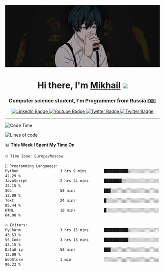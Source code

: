 <div>
  <div align="center">
    <img src="img/banner.jpg"/>
    <h1 align="center">Hi there, I'm <a href="https://github.com/Angeloffy" target="_blank">Mikhail</a> 
    <img src="https://github.com/blackcater/blackcater/raw/main/images/Hi.gif" height="32"/></h1>
  </div>

  <h3 align="center">Computer science student, I'm Programmer from Russia 🇷🇺</h3>
  <div id="badges" align="center">
    <a href="https://t.me/angeloffy">
      <img src="https://img.shields.io/badge/Telegram-2CA5E0?style=for-the-badge&logo=telegram&logoColor=white" alt="LinkedIn Badge"/>
    </a>
    <a href="https://www.youtube.com/channel/UCEL3-LeG0U1_2Ji9XXcPhkQ">
      <img src="https://img.shields.io/badge/YouTube-red?style=for-the-badge&logo=youtube&logoColor=white" alt="Youtube Badge"/>
    </a>
    <a href="mailto:angeloffy.work@gmail.com">
      <img src="https://img.shields.io/badge/Gmail-D14836?style=for-the-badge&logo=gmail&logoColor=white" alt="Twitter Badge"/>
    </a>
    <a href="https://discordapp.com/users/949624873649582121">
      <img src="https://img.shields.io/badge/Discord-7289DA?style=for-the-badge&logo=discord&logoColor=white" alt="Twitter Badge"/>
    </a>
</div>
 
 <hr style="height:1px; color:black; background-color:gray"> 
  
<!--START_SECTION:waka-->
![Code Time](http://img.shields.io/badge/Code%20Time-489%20hrs%209%20mins-blue)

![Lines of code](https://img.shields.io/badge/From%20Hello%20World%20I%27ve%20Written-97.2%20thousand%20lines%20of%20code-blue)

📊 **This Week I Spent My Time On** 

```text
🕑︎ Time Zone: Europe/Moscow

💬 Programming Languages: 
Python                   3 hrs 9 mins        ███████████░░░░░░░░░░░░░░   42.29 % 
JavaScript               2 hrs 24 mins       ████████░░░░░░░░░░░░░░░░░   32.15 % 
SQL                      58 mins             ███░░░░░░░░░░░░░░░░░░░░░░   13.09 % 
Text                     24 mins             █░░░░░░░░░░░░░░░░░░░░░░░░   05.44 % 
HTML                     18 mins             █░░░░░░░░░░░░░░░░░░░░░░░░   04.08 % 

🔥 Editors: 
PyCharm                  3 hrs 15 mins       ███████████░░░░░░░░░░░░░░   43.53 % 
VS Code                  3 hrs 13 mins       ███████████░░░░░░░░░░░░░░   43.15 % 
DataGrip                 58 mins             ███░░░░░░░░░░░░░░░░░░░░░░   13.09 % 
WebStorm                 1 min               ░░░░░░░░░░░░░░░░░░░░░░░░░   00.23 % 
```


<!--END_SECTION:waka-->
